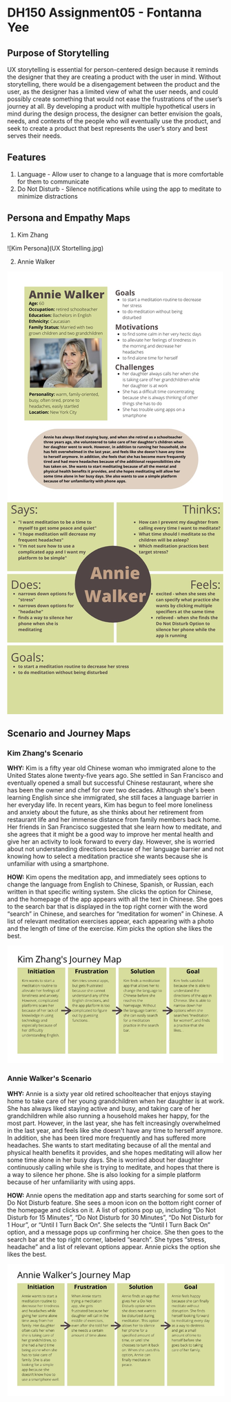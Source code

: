 # DH150 Assignment05 - Fontanna Yee
## Purpose of Storytelling

UX storytelling is essential for person-centered design because it reminds the designer that they are creating a product with the user in mind. Without storytelling, there would be a disengagement between the product and the user, as the designer has a limited view of what the user needs, and could possibly create something that would not ease the frustrations of the user’s journey at all. By developing a product with multiple hypothetical users in mind during the design process, the designer can better envision the goals, needs, and contexts of the people who will eventually use the product, and seek to create a product that best represents the user’s story and best serves their needs. 

## Features
1) Language - Allow user to change to a language that is more comfortable for them to communicate
2) Do Not Disturb - Silence notifications while using the app to meditate to minimize distractions 

## Persona and Empathy Maps
1) Kim Zhang

![Kim Persona](UX Stortelling.jpg)

2) Annie Walker

![Annie Persona](2.jpg)

## Scenario and Journey Maps

### Kim Zhang's Scenario

**WHY:** Kim is a fifty year old Chinese woman who immigrated alone to the United States alone twenty-five years ago. She settled in San Francisco and eventually opened a small but successful Chinese restaurant, where she has been the owner and chef for over two decades.  Although she's been learning English since she immigrated, she still faces a language barrier in her everyday life. In recent years, Kim has begun to feel more loneliness and anxiety about the future, as she thinks about her retirement from restaurant life and her immense distance from family members back home. Her friends in San Francisco suggested that she learn how to meditate, and she agrees that it might be a good way to improve her mental health and give her an activity to look forward to every day. However, she is worried about not understanding directions because of her language barrier and not knowing how to select a meditation practice she wants because she is unfamiliar with using a smartphone. 

**HOW:** Kim opens the meditation app, and immediately sees options to change the language from English to Chinese, Spanish, or Russian, each written in that specific writing system. She clicks the option for Chinese, and the homepage of the app appears with all the text in Chinese. She goes to the search bar that is displayed in the top right corner with the word “search” in Chinese, and searches for “meditation for women” in Chinese. A list of relevant meditation exercises appear, each appearing with a photo and the length of time of the exercise. Kim picks the option she likes the best. 

![Kim Journey](3.jpg)

### Annie Walker's Scenario

**WHY:** Annie is a sixty year old retired schoolteacher that enjoys staying home to take care of her young grandchildren when her daughter is at work. She has always liked staying active and busy, and taking care of her grandchildren while also running a household makes her happy, for the most part. However, in the last year, she has felt increasingly overwhelmed in the last year, and feels like she doesn't have any time to herself anymore. In addition, she has been tired more frequently and has suffered more headaches. She wants to start meditating because of all the mental and physical health benefits it provides, and she hopes meditating will allow her some time alone in her busy days. She is worried about her daughter continuously calling while she is trying to meditate, and hopes that there is a way to silence her phone. She is also looking for a simple platform because of her unfamiliarity with using apps. 

**HOW:** Annie opens the meditation app and starts searching for some sort of Do Not Disturb feature. She sees a moon icon on the bottom right corner of the homepage and clicks on it. A list of options pop up, including “Do Not Disturb for 15 Minutes”, “Do Not Disturb for 30 Minutes”, “Do Not Disturb for 1 Hour”, or “Until I Turn Back On”. She selects the “Until I Turn Back On” option, and a message pops up confirming her choice. She then goes to the search bar at the top right corner, labeled “search”. She types “stress, headache” and a list of relevant options appear. Annie picks the option she likes the best. 

![Annie Journey](4.jpg)




